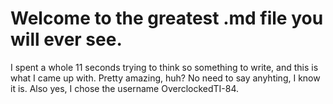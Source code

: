 # Welcome to the greatest .md file you will ever see.
I spent a whole 11 seconds trying to think so something to write, and this is what I came up with. Pretty amazing, huh? No need to say anyhting, I know it is. Also yes, I chose the username OverclockedTI-84.

